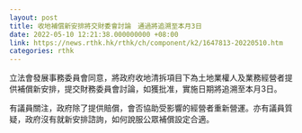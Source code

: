 ```yaml
---
layout: post
title: 收地補償新安排將交財委會討論　通過將追溯至本月3日
date: 2022-05-10 12:21:38.000000000 +08:00
link: https://news.rthk.hk/rthk/ch/component/k2/1647813-20220510.htm
categories: rthk
---
```


立法會發展事務委員會同意，將政府收地清拆項目下為土地業權人及業務經營者提供補償新安排，提交財務委員會討論，如獲批准，實施日期將追溯至本月3日。

有議員關注，政府除了提供賠償，會否協助受影響的經營者重新營運。亦有議員質疑，政府沒有就新安排諮詢，如何說服公眾補償設定合適。
